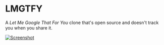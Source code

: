# LMGTFY

A _Let Me Google That For You_ clone that's open source and doesn't track you
when you share it.

[![Screenshot](https://user-images.githubusercontent.com/10495562/156066600-eae411df-7da9-432c-adb1-38bad63cd9db.png)](https://natoboram.github.io/lmgtfy)
